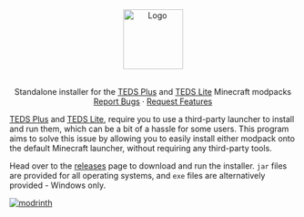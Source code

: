 <!--suppress HtmlDeprecatedAttribute -->
<div align="center">
  <a href="https://github.com/TeamTEDS/teds-plus-installer">
    <img src="https://cdn.modrinth.com/data/sVo3hU3v/images/cc335b9dc6e90030aa7ff4bac1aaefa0e08c0a71.png" alt="Logo" height="105">
  </a>
  <br />
  <br />
  <p>
    Standalone installer for the <a href="https://modrinth.com/modpacks/teds-plus">TEDS Plus</a> and <a href="https://modrinth.com/modpacks/teds-lite">TEDS Lite</a> Minecraft modpacks
    <br />
    <a href="https://github.com/TeamTEDS/teds-plus-installer/issues">Report Bugs</a>
    ·
    <a href="https://github.com/TeamTEDS/teds-plus-installer/issues">Request Features</a>
  </p>
</div>

[TEDS Plus](https://modrinth.com/modpack/teds-plus) and [TEDS Lite](https://modrinth.com/modpack/teds-lite), require you to use a third-party launcher to install and run them, which can be a bit of a hassle for some users. This program aims to solve this issue by allowing you to easily install either modpack onto the default Minecraft launcher, without requiring any third-party tools. 

Head over to the [releases](https://github.com/TeamTEDS/teds-plus-installer/releases) page to download and run the installer. `jar` files are provided for all operating systems, and `exe` files are alternatively provided - Windows only.

[![modrinth](https://cdn.jsdelivr.net/npm/@intergrav/devins-badges@3/assets/cozy/available/modrinth_vector.svg)](https://modrinth.com/modpack/teds-plus)
